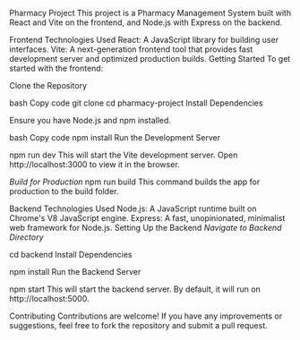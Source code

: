 Pharmacy Project
This project is a Pharmacy Management System built with React and Vite on the frontend, and Node.js with Express on the backend.

Frontend
Technologies Used
React: A JavaScript library for building user interfaces.
Vite: A next-generation frontend tool that provides fast development server and optimized production builds.
Getting Started
To get started with the frontend:

Clone the Repository

bash
Copy code
git clone <repository-url>
cd pharmacy-project
Install Dependencies

Ensure you have Node.js and npm installed.

bash
Copy code
npm install
Run the Development Server

npm run dev
This will start the Vite development server. Open http://localhost:3000 to view it in the browser.

*Build for Production*
npm run build
This command builds the app for production to the build folder.

Backend
Technologies Used
Node.js: A JavaScript runtime built on Chrome's V8 JavaScript engine.
Express: A fast, unopinionated, minimalist web framework for Node.js.
Setting Up the Backend
*Navigate to Backend Directory*

cd backend
Install Dependencies

npm install
Run the Backend Server

npm start
This will start the backend server. By default, it will run on http://localhost:5000.

Contributing
Contributions are welcome! If you have any improvements or suggestions, feel free to fork the repository and submit a pull request.
